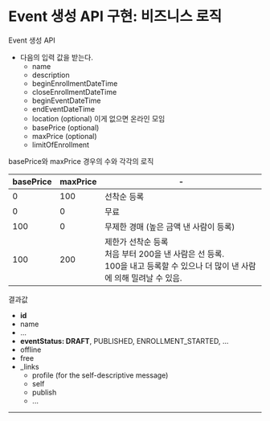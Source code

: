 # Event 생성 API 구현: 비즈니스 로직

Event 생성 API

* 다음의 입력 값을 받는다.
  * name
  * description
  * beginEnrollmentDateTime
  * closeEnrollmentDateTime
  * beginEventDateTime
  * endEventDateTime
  * location (optional) 이게 없으면 온라인 모임
  * basePrice (optional)
  * maxPrice (optional)
  * limitOfEnrollment

basePrice와 maxPrice 경우의 수와 각각의 로직

| basePrice | maxPrice | -                                                            |
| --------- | -------- | ------------------------------------------------------------ |
| 0         | 100      | 선착순 등록                                                  |
| 0         | 0        | 무료                                                         |
| 100       | 0        | 무제한 경매 (높은 금액 낸 사람이 등록)                       |
| 100       | 200      | 제한가 선착순 등록<br />처음 부터 200을 낸 사람은 선 등록.<br />100을 내고 등록할 수 있으나 더 많이 낸 사람에 의해 밀려날 수 있음. |

결과값

* **id**
* name
* ...
* **eventStatus: DRAFT**, PUBLISHED, ENROLLMENT_STARTED, ...
* offline
* free
* _links
  * profile (for the self-descriptive message)
  * self 
  * publish
  * ...

---













